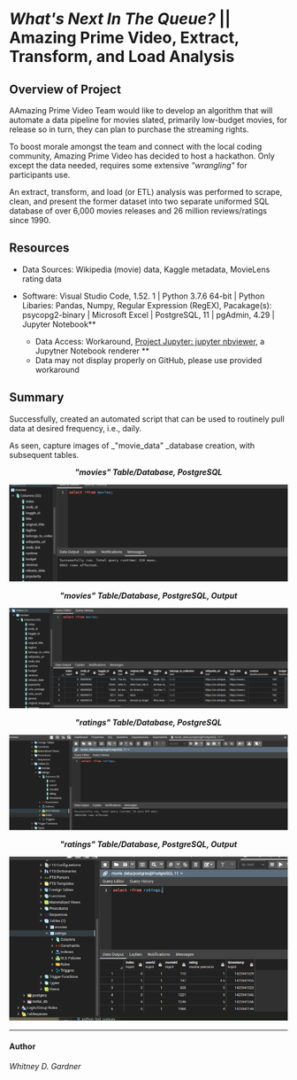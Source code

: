 #  _What's Next In The Queue?_ || Amazing Prime Video, Extract, Transform, and Load Analysis


## Overview of Project

AAmazing Prime Video Team would like to develop an algorithm that will automate a data pipeline for movies slated, primarily low-budget movies, for release so in turn, they can plan to purchase the streaming rights.

To boost morale amongst the team and connect with the local coding community, Amazing Prime Video has decided to host a hackathon. Only except the data needed, requires some extensive _"wrangling"_ for participants use.

An extract, transform, and load (or ETL) analysis was performed to scrape, clean, and present the former dataset into two separate uniformed SQL database of over 6,000 movies releases and 26 million reviews/ratings since 1990.



## Resources
* Data Sources: Wikipedia (movie) data, Kaggle metadata, MovieLens rating data

* Software: Visual Studio Code, 1.52. 1 | Python 3.7.6 64-bit  | Python Libaries: Pandas, Numpy, Regular Expression (RegEX), Pacakage(s): psycopg2-binary | Microsoft Excel | PostgreSQL, 11 | pgAdmin, 4.29 | Jupyter Notebook** 

    * Data Access: Workaround, [Project Jupyter: jupyter nbviewer](https://nbviewer.jupyter.org/), a Jupytner Notebook renderer **
     * Data may not display properly on GitHub, please use provided workaround


## Summary
Successfully, created an automated script that can be used to routinely pull data at desired frequency, i.e., daily.

As seen, capture images of _"movie_data" _database creation, with subsequent tables.


<p align="center">
  <i><b>"movies" Table/Database, PostgreSQL</b></i> 
 </p>
<p align="center">
  <img src="resources/movies_query_msg.png"/>
</p>

<p align="center">
  <i><b>"movies" Table/Database, PostgreSQL, Output</b></i> 
 </p>
<p align="center">
  <img src="resources/movies_query.png"/>
</p>

<p align="center">
  <i><b>"ratings" Table/Database, PostgreSQL</b></i> 
 </p>
<p align="center">
  <img src="resources/ratings_query_msg_col.png"/>
</p>

<p align="center">
  <i><b>"ratings" Table/Database, PostgreSQL, Output</b></i> 
 </p>
<p align="center">
  <img src="resources/ratings_query.png"/>
</p>

***

#### Author

_Whitney D. Gardner_
